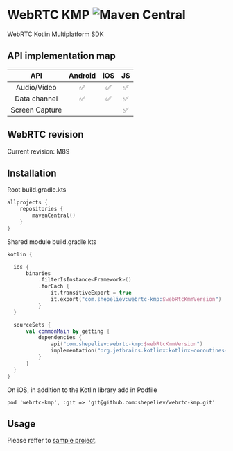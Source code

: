 # WebRTC KMP ![Maven Central](https://img.shields.io/maven-central/v/com.shepeliev/webrtc-kmp?style=flat-square)

WebRTC Kotlin Multiplatform SDK

## API implementation map
 API | Android | iOS | JS 
 :-: | :-----: | :-: | :---: 
 Audio/Video |  :white_check_mark: | :white_check_mark: | :white_check_mark:
 Data channel | :white_check_mark: | :white_check_mark: | :white_check_mark:
 Screen Capture | | | :white_check_mark:

## WebRTC revision
Current revision: M89

## Installation
Root build.gradle.kts

```Kotlin
allprojects {
    repositories {
        mavenCentral()
    }
}
```

Shared module build.gradle.kts
```Kotlin
kotlin {

  ios {
      binaries
          .filterIsInstance<Framework>()
          .forEach {
              it.transitiveExport = true
              it.export("com.shepeliev:webrtc-kmp:$webRtcKmmVersion")
          }
  }

  sourceSets {
      val commonMain by getting {
          dependencies {
              api("com.shepeliev:webrtc-kmp:$webRtcKmmVersion")
              implementation("org.jetbrains.kotlinx:kotlinx-coroutines-core:1.5.2-native-mt")
          }
      }
  }
}
```

On iOS, in addition to the Kotlin library add in Podfile
```
pod 'webrtc-kmp', :git => 'git@github.com:shepeliev/webrtc-kmp.git'
```

## Usage

Please reffer to [sample project](https://github.com/shepeliev/webrtc-kmp-demo).
